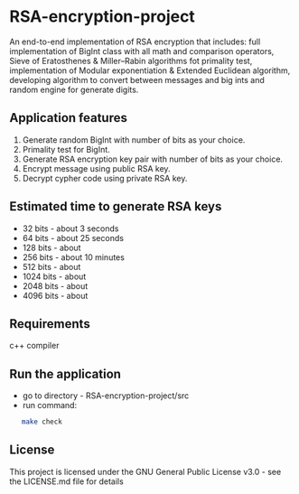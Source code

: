 # RSA-encryption-project

An end-to-end implementation of RSA encryption that includes: full implementation of BigInt class with all math and comparison operators, Sieve of Eratosthenes & Miller–Rabin algorithms fot primality test, implementation of Modular exponentiation & Extended Euclidean algorithm, developing algorithm to convert between messages and big ints and random engine for generate digits.

## Application features
  1. Generate random BigInt with number of bits as your choice.
  2. Primality test for BigInt.
  3. Generate RSA encryption key pair with number of bits as your choice.
  4. Encrypt message using public RSA key.
  5. Decrypt cypher code using private RSA key.

## Estimated time to generate RSA keys
   * 32   bits - about 3 seconds
   * 64   bits - about 25 seconds
   * 128  bits - about 
   * 256  bits - about 10 minutes
   * 512  bits - about
   * 1024 bits - about
   * 2048 bits - about
   * 4096 bits - about
  
## Requirements
   c++ compiler
  
## Run the application   
   * go to directory - RSA-encryption-project/src
   * run command:
```bash
   make check
```

## License
This project is licensed under the GNU General Public License v3.0 - see the LICENSE.md file for details
